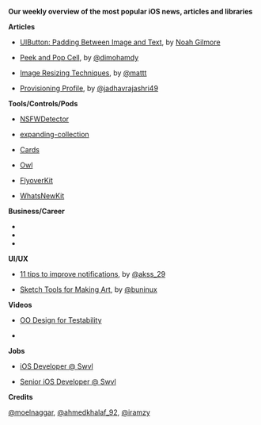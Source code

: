 **Our weekly overview of the most popular iOS news, articles and libraries**


**Articles**

* [UIButton: Padding Between Image and Text](https://noahgilmore.com/blog/uibutton-padding/), by [Noah Gilmore](https://twitter.com/noahsark769)

* [Peek and Pop Cell](https://medium.com/@dimohamdy/peek-and-pop-cell-9ae6f11f9689), by [@dimohamdy](https://twitter.com/dimohamdy)

* [Image Resizing Techniques](https://nshipster.com/image-resizing), by [@mattt](https://twitter.com/mattt)

* [Provisioning Profile](https://medium.com/@jadhavrajashri49/provisioning-profile-67fad1907694), by [@jadhavrajashri49](https://medium.com/@jadhavrajashri49)

**Tools/Controls/Pods**

* [NSFWDetector](https://github.com/lovoo/NSFWDetector)

* [expanding-collection](https://github.com/Ramotion/expanding-collection)

* [Cards](https://github.com/PaoloCuscela/Cards)

* [Owl](https://github.com/malcommac/Owl)

* [FlyoverKit](https://github.com/SvenTiigi/FlyoverKit)

* [WhatsNewKit](https://github.com/SvenTiigi/WhatsNewKit)

**Business/Career**

*
*
*

**UI/UX**

* [11 tips to improve notifications](https://blog.prototypr.io/tips-to-improve-notifications-9e13250b3055), by [@akss_29](https://twitter.com/akss_29)

* [Sketch Tools for Making Art](https://blog.prototypr.io/sketch-tools-for-making-art-d17289841588), by [@buninux](https://twitter.com/buninux)

**Videos**

* [OO Design for Testability](https://www.youtube.com/watch?v=acjvKJiOvXw)

*


**Jobs**

* [iOS Developer @ Swvl](https://swvl.workable.com/j/718079AB10)

* [Senior iOS Developer @ Swvl](https://swvl.workable.com/j/C68EC5FBBF)

**Credits**
 
[@moelnaggar](https://github.com/MoElnaggar14), [@ahmedkhalaf_92](https://twitter.com/ahmedkhalaf_92), [@iramzy](https://github.com/iramzy)
